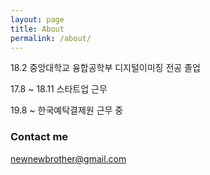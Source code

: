```yaml
---
layout: page
title: About
permalink: /about/
---
```

18.2 중앙대학교 융합공학부 디지털이미징 전공 졸업

17.8 ~ 18.11 스타트업 근무

19.8 ~ 한국예탁결제원 근무 중

### Contact me

[newnewbrother@gmail.com](mailto:newnewbrother@gmail.com)
